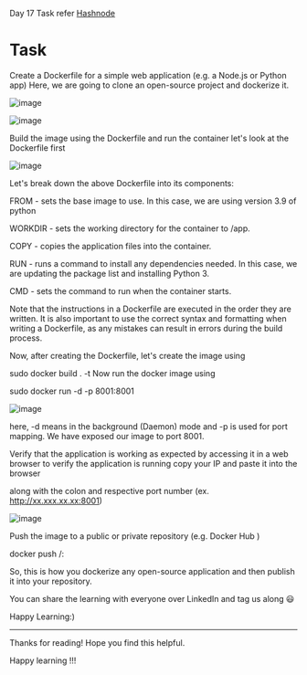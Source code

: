 Day 17 Task refer [Hashnode](https://sumitramchandra.hashnode.dev/docker-project-for-devops-engineers)
# Task
Create a Dockerfile for a simple web application (e.g. a Node.js or Python app)
Here, we are going to clone an open-source project and dockerize it.

![image](https://user-images.githubusercontent.com/119837985/230570891-eb52223c-8d1b-4bb7-97a8-4ead315746c7.png)

![image](https://user-images.githubusercontent.com/119837985/230571056-38b5a65b-aead-48f4-9f21-21481bd42eaa.png)


Build the image using the Dockerfile and run the container
let's look at the Dockerfile first

![image](https://user-images.githubusercontent.com/119837985/230571088-8f060f3e-4d78-4ce5-bb27-529a500d2b24.png)


Let's break down the above Dockerfile into its components:

FROM - sets the base image to use. In this case, we are using version 3.9 of python

WORKDIR - sets the working directory for the container to /app.

COPY - copies the application files into the container.

RUN - runs a command to install any dependencies needed. In this case, we are updating the package list and installing Python 3.

CMD - sets the command to run when the container starts.

Note that the instructions in a Dockerfile are executed in the order they are written. It is also important to use the correct syntax and formatting when writing a Dockerfile, as any mistakes can result in errors during the build process.

Now, after creating the Dockerfile, let's create the image using

sudo docker build . -t <tag>
Now run the docker image using

sudo docker run -d -p 8001:8001

![image](https://user-images.githubusercontent.com/119837985/230571288-596199a9-0754-4d87-8f66-3bd96b2556f4.png)

  
here, -d means in the background (Daemon) mode and -p is used for port mapping. We have exposed our image to port 8001.

Verify that the application is working as expected by accessing it in a web browser
to verify the application is running copy your IP and paste it into the browser

along with the colon and respective port number (ex. http://xx.xxx.xx.xx:8001)

![image](https://user-images.githubusercontent.com/119837985/230571318-fef38d76-3b20-4db1-a3e2-d23094ac6ffd.png)


Push the image to a public or private repository (e.g. Docker Hub )

docker push <hub-user>/<repo-name>:<tag>
  
So, this is how you dockerize any open-source application and then publish it into your repository.

You can share the learning with everyone over LinkedIn and tag us along 😃

Happy Learning:)

************************************************************************

Thanks for reading! Hope you find this helpful.

Happy learning !!!

